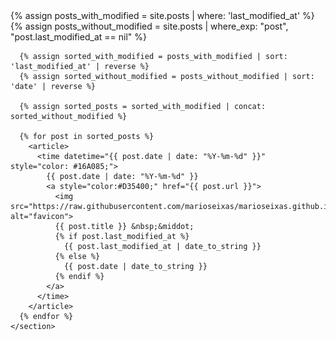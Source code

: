 <html lang="en">
<head>
  <meta charset="UTF-8">
  <meta name="viewport" content="width=device-width, initial-scale=1.0">
  <title>infoBAG</title>
</head>
<body>
  <main>
    <section>
      {% assign posts_with_modified = site.posts | where: 'last_modified_at' %}
      {% assign posts_without_modified = site.posts | where_exp: "post", "post.last_modified_at == nil" %}
      
      {% assign sorted_with_modified = posts_with_modified | sort: 'last_modified_at' | reverse %}
      {% assign sorted_without_modified = posts_without_modified | sort: 'date' | reverse %}
      
      {% assign sorted_posts = sorted_with_modified | concat: sorted_without_modified %}
      
      {% for post in sorted_posts %}
        <article>
          <time datetime="{{ post.date | date: "%Y-%m-%d" }}" style="color: #16A085;">
            {{ post.date | date: "%Y-%m-%d" }}
            <a style="color:#D35400;" href="{{ post.url }}">
              <img src="https://raw.githubusercontent.com/marioseixas/marioseixas.github.io/main/assets/gold.ico" alt="favicon">
              {{ post.title }} &nbsp;&middot; 
              {% if post.last_modified_at %}
                {{ post.last_modified_at | date_to_string }}
              {% else %}
                {{ post.date | date_to_string }}
              {% endif %}
            </a>
          </time>
        </article>
      {% endfor %}
    </section>
  </main>
</body>
</html>
